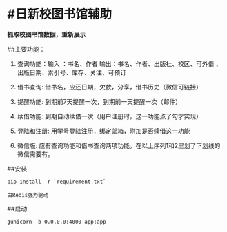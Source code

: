 #日新校图书馆辅助
====
**抓取校图书馆数据，重新展示**

##主要功能：

1. 查询功能：输入 ：书名、作者
          输出：书名、作者、出版社、校区、可外借 、
                出版日期、索引号、库存、关注、可预订

2. 借书查询: 借书名，应还日期，欠款，分享，借书历史（微信可链接）
3. 提醒功能: 到期前7天提醒一次，到期前一天提醒一次（邮件）
4. 续借功能: 到期自动续借一次（用户注册时，这一功能点了勾才实现）
5. 登陆和注册: 用学号登陆注册，绑定邮箱，附加是否续借这一功能

6. 微信版: 应有查询功能和借书查询两项功能。在以上序列1和2里划了下划线的微信需要有。

##安装

	pip install -r `requirement.txt`

	由Redis强力驱动

##启动

	gunicorn -b 0.0.0.0:4000 app:app